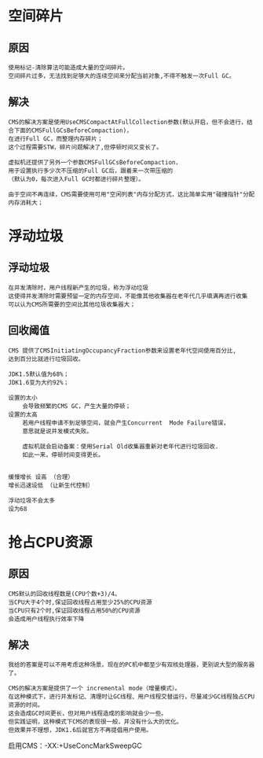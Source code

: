 
# 空间碎片

## 原因

    使用标记-清除算法可能造成大量的空间碎片。
    空间碎片过多，无法找到足够大的连续空间来分配当前对象,不得不触发一次Full GC。

## 解决
    
    CMS的解决方案是使用UseCMSCompactAtFullCollection参数(默认开启，但不会进行，结合下面的CMSFullGCsBeforeCompaction)，
    在进行Full GC，而整理内存碎片；
    这个过程需要STW，碎片问题解决了,但停顿时间又变长了。
    
    虚拟机还提供了另外一个参数CMSFullGCsBeforeCompaction，
    用于设置执行多少次不压缩的Full GC后，跟着来一次带压缩的
    （默认为0，每次进入Full GC时都进行碎片整理）。

    由于空间不再连续，CMS需要使用可用"空闲列表"内存分配方式，这比简单实用"碰撞指针"分配内存消耗大；

# 浮动垃圾

## 浮动垃圾

    在并发清除时，用户线程新产生的垃圾，称为浮动垃圾
    这使得并发清除时需要预留一定的内存空间，不能像其他收集器在老年代几乎填满再进行收集
    可以认为CMS所需要的空间比其他垃圾收集器大；
    
## 回收阈值

    CMS 提供了CMSInitiatingOccupancyFraction参数来设置老年代空间使用百分比,
    达到百分比就进行垃圾回收。
    
    JDK1.5默认值为68%；
    JDK1.6变为大约92%；
    
    设置的太小
        会导致频繁的CMS GC，产生大量的停顿；
    设置的太高
        若用户线程申请不到足够空间，就会产生Concurrent  Mode Failure错误，
        意思就是说并发模式失败。
    
        虚拟机就会启动备案：使用Serial Old收集器重新对老年代进行垃圾回收.
        如此一来，停顿时间变得更长。
        
        
    缓慢增长 设高 （合理）
    增长迅速设低 （让新生代控制）        
    
    浮动垃圾不会太多
    设为68
    
# 抢占CPU资源
    
## 原因

    CMS默认的回收线程数是(CPU个数+3)/4。
    当CPU大于4个时,保证回收线程占用至少25%的CPU资源
    当CPU只有2个时,保证回收线程占用50%的CPU资源
    会造成用户线程执行效率下降

## 解决

    我给的答案是可以不用考虑这种场景。现在的PC机中都至少有双核处理器，更别说大型的服务器了。
    
    CMS的解决方案是提供了一个 incremental mode（增量模式）。
    在这种模式下，进行并发标记、清理时让GC线程、用户线程交替运行，尽量减少GC线程独占CPU资源的时间。
    这会造成GC时间更长，但对用户线程造成的影响就会少一些。
    但实践证明，这种模式下CMS的表现很一般，并没有什么大的优化。
    但效果并不理想，JDK1.6后就官方不再提倡用户使用。



      









启用CMS：-XX:+UseConcMarkSweepGC





